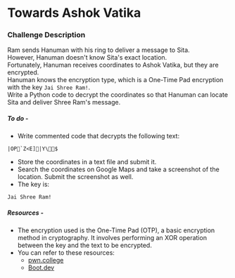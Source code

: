 # Towards Ashok Vatika

### Challenge Description

Ram sends Hanuman with his ring to deliver a message to Sita.<br />
However, Hanuman doesn't know Sita's exact location.<br />
Fortunately, Hanuman receives coordinates to Ashok Vatika, but they are encrypted.<br />
Hanuman knows the encryption type, which is a One-Time Pad encryption with the key `Jai Shree Ram!`.<br />
Write a Python code to decrypt the coordinates so that Hanuman can locate Sita and deliver Shree Ram's message.

##### To do -
- Write commented code that decrypts the following text:
```
|OP`Z<E]|Y\$
```
- Store the coordinates in a text file and submit it.
- Search the coordinates on Google Maps and take a screenshot of the location. Submit the screenshot as well.
- The key is:
```
Jai Shree Ram!
```

##### Resources -
- The encryption used is the One-Time Pad (OTP), a basic encryption method in cryptography. It involves performing an XOR operation between the key and the text to be encrypted.
- You can refer to these resources:
    - [pwn.college](https://pwn.college/intro-to-cybersecurity/cryptography)
    - [Boot.dev](https://blog.boot.dev/cryptography/one-time-pad-cipher/)